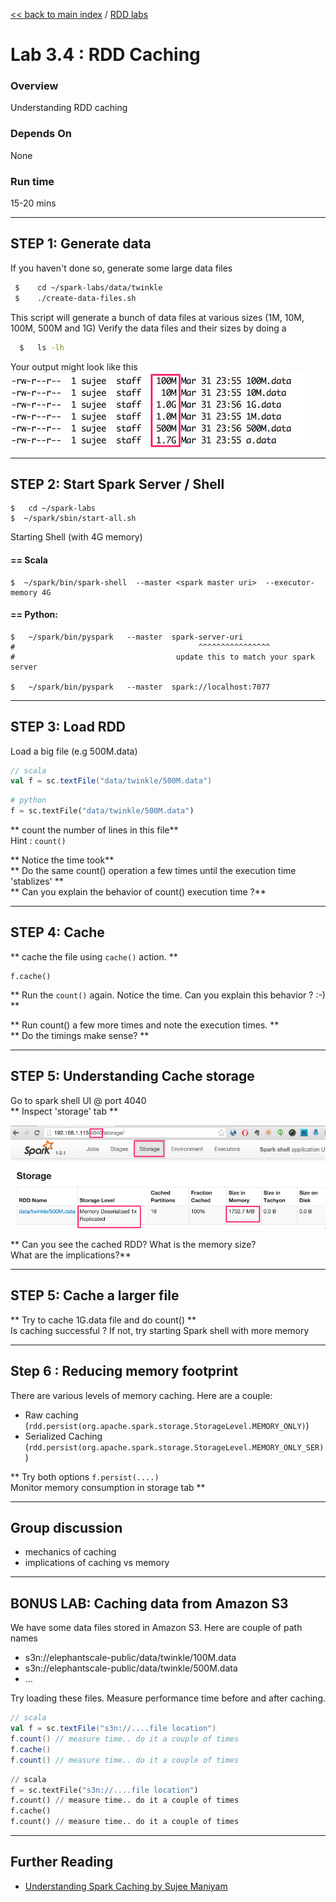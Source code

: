 [<< back to main index](../README.md) / [RDD labs](./README.md)

Lab 3.4 : RDD Caching
=====================

### Overview
Understanding RDD caching

### Depends On 
None

### Run time
15-20 mins


---------------------
STEP 1: Generate data
---------------------
If you haven't done so, generate some large data files
```bash
 $    cd ~/spark-labs/data/twinkle
 $    ./create-data-files.sh
```

This script will generate a bunch of data files at various sizes (1M, 10M, 100M, 500M and 1G)
Verify the data files and their sizes by doing a
```bash
  $   ls -lh
```
Your output might look like this  
![generated files](../images/3.1a.png)


----------------------------------
STEP 2: Start Spark Server / Shell
----------------------------------
```
$   cd ~/spark-labs
$  ~/spark/sbin/start-all.sh
```

Starting Shell (with 4G memory)

#### == Scala
```
$  ~/spark/bin/spark-shell  --master <spark master uri>  --executor-memory 4G
```

#### == Python:
```
$   ~/spark/bin/pyspark   --master  spark-server-uri
#                                         ^^^^^^^^^^^^^^^^
#                                    update this to match your spark server

$   ~/spark/bin/pyspark   --master  spark://localhost:7077
```



----------------
STEP 3: Load RDD
----------------
Load a big file (e.g 500M.data)

```scala
// scala
val f = sc.textFile("data/twinkle/500M.data")
```

```python
# python
f = sc.textFile("data/twinkle/500M.data")
```

** count the number of lines in this file**  
Hint : `count()`  

** Notice the time took**  
** Do the same count() operation a few times until the execution time 'stablizes' **  
** Can you explain the behavior of count() execution time ?**


--------------
STEP 4:  Cache
--------------
** cache the file using  `cache()` action. **
```
f.cache()
```

** Run the `count()` again. Notice the time.   Can you explain this behavior ?  :-) ** 

** Run count() a few more times and note the execution times. **  
** Do the timings make sense? ** 


------------------------------------
STEP 5:  Understanding Cache storage
------------------------------------
Go to spark shell UI @ port 4040  
** Inspect 'storage' tab **  

![caching](../images/3.4.png)

** Can you see the cached RDD?  What is the memory size?  
What are the implications?** 

----------------------------
STEP 5:  Cache a larger file
----------------------------
**  Try to cache 1G.data file and do count() **  
Is caching successful ?
If not, try starting Spark shell with more memory


----------------------------------
Step 6 : Reducing memory footprint 
----------------------------------
There are various levels of memory caching.  Here are a couple:
* Raw caching (`rdd.persist(org.apache.spark.storage.StorageLevel.MEMORY_ONLY)`)
* Serialized Caching (`rdd.persist(org.apache.spark.storage.StorageLevel.MEMORY_ONLY_SER)`)

** Try both options `f.persist(....)`   
Monitor memory consumption in storage tab **


-----------------
Group discussion
-----------------
* mechanics of caching
* implications of caching vs memory


-------------------------------------
BONUS LAB: Caching data from Amazon S3
-------------------------------------
We have some data files stored in Amazon S3.  Here are couple of path names
* s3n://elephantscale-public/data/twinkle/100M.data
* s3n://elephantscale-public/data/twinkle/500M.data
* ...

Try loading these files.  Measure performance time before and after caching.
```scala
// scala
val f = sc.textFile("s3n://....file location")
f.count() // measure time.. do it a couple of times
f.cache() 
f.count() // measure time.. do it a couple of times
```
```python
// scala
f = sc.textFile("s3n://....file location")
f.count() // measure time.. do it a couple of times
f.cache() 
f.count() // measure time.. do it a couple of times
```

---------------
Further Reading
---------------
* [Understanding Spark Caching by Sujee Maniyam](http://sujee.net/2015/01/22/understanding-spark-caching/)